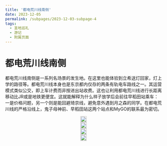 ```yaml
---
title: '都电荒川线南侧'
date: 2023-12-05
permalink: /subpages/2023-12-03-subpage-4
tags:
  - 圣地巡礼
  - 游记
  - 附属页面
---
```


# 都电荒川线南侧

都电荒川线南侧是一系列名场景的发生地。在这里也能体验到立希送灯回家，灯上学的路径等。都电荒川线本身也是东京都内仅存的两条有轨电车路线之一。其运营模式类似公交，即上车计费而非按进出站收费。这也让利用都电荒川线进行长距离移动比JR或是地铁更便宜。这就能解释为什么祥子放学后会前往早稻田站乘车：一是价格问题，另一个则是能回避琦京线，避免意外遇到月之森的同学。在都电荒川线的严格沿线上，鬼子母神前、早稻田站这两个站点和MyGO的联系最为密切。

<head>
  <meta charset="utf-8" />
  <title>Swiper demo</title>
  <meta name="viewport" content="width=device-width, initial-scale=1, minimum-scale=1, maximum-scale=1" />
  <!-- Link Swiper's CSS -->
  <link rel="stylesheet" href="../assets/css/swiper-bundle.min.css" />

  <!-- Demo styles -->
  <style>
    .swiper {
      width: 100%;
      height: 100%;
    }

    .swiper-slide {
      text-align: center;
      font-size: 18px;
      display: flex;
      justify-content: center;
      align-items: center;
    }

    .swiper-slide img {
      display: block;
      width: 100%;
      height: 100%;
      object-fit: cover;
    }
  </style>
</head>

  <!-- Swiper -->
  <div class="swiper mySwiper8">
    <div class="swiper-wrapper">
      <div class="swiper-slide">
        <a href="https://lailaps0713-blog.oss-cn-shanghai.aliyuncs.com/img/2023/DSC_2086.jpg">
          <img src="https://lailaps0713-blog.oss-cn-shanghai.aliyuncs.com/img/2023/DSC_2086.jpg?x-oss-process=image/resize,m_pad,h_720,w_1080,color_FFFFFF"/>
        </a>
      </div>
      <div class="swiper-slide">
        <a href="https://lailaps0713-blog.oss-cn-shanghai.aliyuncs.com/img/2023/DSC_2088.jpg">
          <img src="https://lailaps0713-blog.oss-cn-shanghai.aliyuncs.com/img/2023/DSC_2088.jpg?x-oss-process=image/resize,m_pad,h_720,w_1080,color_FFFFFF"/>
        </a>
      </div>
      <div class="swiper-slide">
        <a href="https://lailaps0713-blog.oss-cn-shanghai.aliyuncs.com/img/2023/DSC_2093.jpg">
          <img src="https://lailaps0713-blog.oss-cn-shanghai.aliyuncs.com/img/2023/DSC_2093.jpg?x-oss-process=image/resize,m_pad,h_720,w_1080,color_FFFFFF"/>
        </a>
      </div>
      <div class="swiper-slide">
        <a href="https://lailaps0713-blog.oss-cn-shanghai.aliyuncs.com/img/2023/DSC_2101.jpg">
          <img src="https://lailaps0713-blog.oss-cn-shanghai.aliyuncs.com/img/2023/DSC_2101.jpg?x-oss-process=image/resize,m_pad,h_720,w_1080,color_FFFFFF"/>
        </a>
      </div>
    </div>
    <div class="swiper-button-next"></div>
    <div class="swiper-button-prev"></div>
  </div>

我当天的巡礼路径是乘坐都电荒川线到早稻田站，从这里开始向西出发到达面影桥，高户桥，然后转向北侧到达千登世桥，往灯的家和富士见坂各绕一圈，最后走回池袋。

面影桥和高户桥都在神田川沿线。沿着河有不少樱花树，如果春天来的话可能会比较好看。p2为了还原动画做了很重的偏色，p3是实际情况。

  <!-- Swiper -->
  <div class="swiper mySwiper9">
    <div class="swiper-wrapper">
      <div class="swiper-slide">
        <a href="https://lailaps0713-blog.oss-cn-shanghai.aliyuncs.com/img/2023/DSC_2103.jpg">
          <img src="https://lailaps0713-blog.oss-cn-shanghai.aliyuncs.com/img/2023/DSC_2103.jpg?x-oss-process=image/resize,m_pad,h_720,w_1080,color_FFFFFF"/>
        </a>
      </div>
      <div class="swiper-slide">
        <a href="https://lailaps0713-blog.oss-cn-shanghai.aliyuncs.com/img/2023/DSC_2121.jpg">
          <img src="https://lailaps0713-blog.oss-cn-shanghai.aliyuncs.com/img/2023/DSC_2121.jpg?x-oss-process=image/resize,m_pad,h_720,w_1080,color_FFFFFF"/>
        </a>
      </div>
      <div class="swiper-slide">
        <a href="https://lailaps0713-blog.oss-cn-shanghai.aliyuncs.com/img/2023/DSC_2120.jpg">
          <img src="https://lailaps0713-blog.oss-cn-shanghai.aliyuncs.com/img/2023/DSC_2120.jpg?x-oss-process=image/resize,m_pad,h_720,w_1080,color_FFFFFF"/>
        </a>
      </div>
    </div>
    <div class="swiper-button-next"></div>
    <div class="swiper-button-prev"></div>
  </div>

然后是千登世桥。这里也贡献了大量的名场景。同样因为铁路沿线樱花的存在，春天来会有比较好的效果。记得伸手去够一下花，但不要掉下去了，毕竟不是所有人都能被祥子拉住的（笑）。这里可以试着对照一下动画的第三集的构图。

  <!-- Swiper -->
  <div class="swiper mySwiper10">
    <div class="swiper-wrapper">
      <div class="swiper-slide">
        <a href="https://lailaps0713-blog.oss-cn-shanghai.aliyuncs.com/img/2023/DSC_2135.jpg">
          <img src="https://lailaps0713-blog.oss-cn-shanghai.aliyuncs.com/img/2023/DSC_2135.jpg?x-oss-process=image/resize,m_pad,h_720,w_1080,color_FFFFFF"/>
        </a>
      </div>
      <div class="swiper-slide">
        <a href="https://lailaps0713-blog.oss-cn-shanghai.aliyuncs.com/img/2023/DSC_2140.jpg">
          <img src="https://lailaps0713-blog.oss-cn-shanghai.aliyuncs.com/img/2023/DSC_2140.jpg?x-oss-process=image/resize,m_pad,h_720,w_1080,color_FFFFFF"/>
        </a>
      </div>
      <div class="swiper-slide">
        <a href="https://lailaps0713-blog.oss-cn-shanghai.aliyuncs.com/img/2023/DSC_2147.jpg">
          <img src="https://lailaps0713-blog.oss-cn-shanghai.aliyuncs.com/img/2023/DSC_2147.jpg?x-oss-process=image/resize,m_pad,h_720,w_1080,color_FFFFFF"/>
        </a>
      </div>
    </div>
    <div class="swiper-button-next"></div>
    <div class="swiper-button-prev"></div>
  </div>

灯的家门口的步道桥也是重点。比较令人遗憾的是，在面向池袋和灯的家一侧。步道桥护栏有加高，因此不太能完全复刻"人間になりたいですわ！！！"的场景，不过对着相反的方向喊一句似乎也没太大区别。

  <!-- Swiper -->
  <div class="swiper mySwiper11">
    <div class="swiper-wrapper">
      <div class="swiper-slide">
        <a href="https://lailaps0713-blog.oss-cn-shanghai.aliyuncs.com/img/2023/DSC_2159.jpg">
          <img src="https://lailaps0713-blog.oss-cn-shanghai.aliyuncs.com/img/2023/DSC_2159.jpg?x-oss-process=image/resize,m_pad,h_720,w_1080,color_FFFFFF"/>
        </a>
      </div>
      <div class="swiper-slide">
        <a href="https://lailaps0713-blog.oss-cn-shanghai.aliyuncs.com/img/2023/DSC_2151.jpg">
          <img src="https://lailaps0713-blog.oss-cn-shanghai.aliyuncs.com/img/2023/DSC_2151.jpg?x-oss-process=image/resize,m_pad,h_720,w_1080,color_FFFFFF"/>
        </a>
      </div>
      <div class="swiper-slide">
        <a href="https://lailaps0713-blog.oss-cn-shanghai.aliyuncs.com/img/2023/DSC_2154.jpg">
          <img src="https://lailaps0713-blog.oss-cn-shanghai.aliyuncs.com/img/2023/DSC_2154.jpg?x-oss-process=image/resize,m_pad,h_720,w_1080,color_FFFFFF"/>
        </a>
      </div>
      <div class="swiper-slide">
        <a href="https://lailaps0713-blog.oss-cn-shanghai.aliyuncs.com/img/2023/DSC_2157.jpg">
          <img src="https://lailaps0713-blog.oss-cn-shanghai.aliyuncs.com/img/2023/DSC_2157.jpg?x-oss-process=image/resize,m_pad,h_720,w_1080,color_FFFFFF"/>
        </a>
      </div>
      <div class="swiper-slide">
        <a href="https://lailaps0713-blog.oss-cn-shanghai.aliyuncs.com/img/2023/DSC_2152.jpg">
          <img src="https://lailaps0713-blog.oss-cn-shanghai.aliyuncs.com/img/2023/DSC_2152.jpg?x-oss-process=image/resize,m_pad,h_720,w_1080,color_FFFFFF"/>
        </a>
      </div>
    </div>
    <div class="swiper-button-next"></div>
    <div class="swiper-button-prev"></div>
  </div>

往富士见坂走在我当天的巡礼行程中比较绕，从那里走回早稻田坐车可能是比较好的选择。还能顺带体验一下客服小祥的回家路线。灯的第十集开头的失败语音则是在相反的方向，建议折返跑锻炼一下体力。不过为什么灯上学会经过这里我就不知道了。按理说只有从早稻田站走到羽丘才会经过这里。

  <!-- Swiper -->
  <div class="swiper mySwiper12">
    <div class="swiper-wrapper">
      <div class="swiper-slide">
        <a href="https://lailaps0713-blog.oss-cn-shanghai.aliyuncs.com/img/2023/DSC_2167.jpg">
          <img src="https://lailaps0713-blog.oss-cn-shanghai.aliyuncs.com/img/2023/DSC_2167.jpg?x-oss-process=image/resize,m_pad,h_720,w_1080,color_FFFFFF"/>
        </a>
      </div>
    </div>
    <div class="swiper-button-next"></div>
    <div class="swiper-button-prev"></div>
  </div>

走回去的路上还能经过鬼子母神堂。这个神社在东京作为求子神社有一定知名度。不过到的时候已经关门了，就只在外面拍了两张。

  <!-- Swiper -->
  <div class="swiper mySwiper13">
    <div class="swiper-wrapper">
      <div class="swiper-slide">
        <a href="https://lailaps0713-blog.oss-cn-shanghai.aliyuncs.com/img/2023/DSC_2163-HDR.jpg">
          <img src="https://lailaps0713-blog.oss-cn-shanghai.aliyuncs.com/img/2023/DSC_2163-HDR.jpg?x-oss-process=image/resize,m_pad,h_720,w_1080,color_FFFFFF"/>
        </a>
      </div>
      <div class="swiper-slide">
        <a href="https://lailaps0713-blog.oss-cn-shanghai.aliyuncs.com/img/2023/DSC_2175.jpg">
          <img src="https://lailaps0713-blog.oss-cn-shanghai.aliyuncs.com/img/2023/DSC_2175.jpg?x-oss-process=image/resize,m_pad,h_720,w_1080,color_FFFFFF"/>
        </a>
      </div>
    </div>
    <div class="swiper-button-next"></div>
    <div class="swiper-button-prev"></div>
  </div>

走下来这一圈体能消耗不算很小，可能有负重的原因，相机还是太重了。考虑到以后还要背补光设备和更多镜头，以后出门说不定得叫上一个工具人。taki的体能可能也是每天送灯练出来的（笑）。

<!-- Swiper JS -->
  <script src="../assets/js/swiper-bundle.min.js"></script>

  <!-- Initialize Swiper -->
  <script>
    var swiper = new Swiper(".mySwiper8", {
      autoHeight: true,
      loop: true,
      navigation: {
        nextEl: ".swiper-button-next",
        prevEl: ".swiper-button-prev",
      },
    });
    var swiper = new Swiper(".mySwiper9", {
      autoHeight: true,
      loop: true,
      navigation: {
        nextEl: ".swiper-button-next",
        prevEl: ".swiper-button-prev",
      },
    });
    var swiper = new Swiper(".mySwiper10", {
      autoHeight: true,
      loop: true,
      navigation: {
        nextEl: ".swiper-button-next",
        prevEl: ".swiper-button-prev",
      },
    });
    var swiper = new Swiper(".mySwiper11", {
      autoHeight: true,
      loop: true,
      navigation: {
        nextEl: ".swiper-button-next",
        prevEl: ".swiper-button-prev",
      },
    });
    var swiper = new Swiper(".mySwiper12", {
      autoHeight: true,
      loop: true,
      navigation: {
        nextEl: ".swiper-button-next",
        prevEl: ".swiper-button-prev",
      },
    });
    var swiper = new Swiper(".mySwiper13", {
      autoHeight: true,
      loop: true,
      navigation: {
        nextEl: ".swiper-button-next",
        prevEl: ".swiper-button-prev",
      },
    });
  </script>

